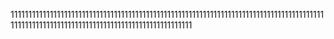1111111111111111111111111111111111111111111111111111111111111111111111111111111111111111111111111111111111111111111111111111111111111111111
